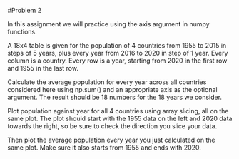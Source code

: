 #Problem 2 

In this assignment we will practice using the axis argument in numpy functions. 

A 18x4 table is given for the population of 4 countries from 1955 to 2015 in steps of 5 years, plus every year from 2016 to 2020 in step of 1 year. Every column is a country. Every row is a year, starting from 2020 in the first row and 1955 in the last row.

Calculate the average population for every year across all countries considered here using np.sum() and an appropriate axis as the optional argument. The result should be 18 numbers for the 18 years we consider.

Plot population against year for all 4 countries using array slicing, all on the same plot. The plot should start with the 1955 data on the left and 2020 data towards the right, so be sure to check the direction you slice your data.

Then plot the average population every year you just calculated on the same plot. Make sure it also starts from 1955 and ends with 2020.

